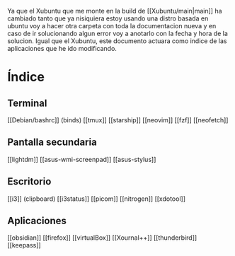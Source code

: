 Ya que el Xubuntu que me monte en la build de [[Xubuntu/main|main]] ha cambiado tanto que ya nisiquiera estoy usando una distro basada en ubuntu voy a hacer otra carpeta con toda la documentacion nueva y en caso de ir solucionando algun error voy a anotarlo con la fecha y hora de la solucion. Igual que el Xubuntu, este documento actuara como indice de las aplicaciones que he ido modificando.

# Índice

## Terminal

 [[Debian/bashrc]]  (binds)
 [[tmux]]
 [[starship]]
 [[neovim]]
 [[fzf]]
 [[neofetch]]


## Pantalla secundaria

[[lightdm]]
[[asus-wmi-screenpad]]
[[asus-stylus]]

## Escritorio

[[i3]] (clipboard)
[[i3status]]
[[picom]]
[[nitrogen]]
[[xdotool]]
## Aplicaciones

[[obsidian]]
[[firefox]]
[[virtualBox]]
[[Xournal++]]
[[thunderbird]]
[[keepass]]
